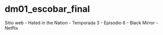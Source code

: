 # dm01_escobar_final
Sitio web - Hated in the Nation - Temporada 3 - Episodio 6 - Black Mirror - Netflix
